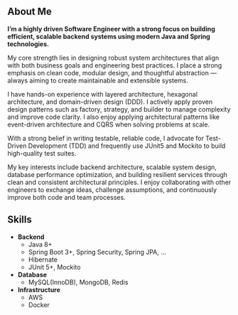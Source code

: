 ## About Me

**I’m a highly driven Software Engineer with a strong focus on building efficient, scalable backend systems using modern Java and Spring technologies.**

My core strength lies in designing robust system architectures that align with both business goals and engineering best practices. I place a strong emphasis on clean code, modular design, and thoughtful abstraction — always aiming to create maintainable and extensible systems.

I have hands-on experience with layered architecture, hexagonal architecture, and domain-driven design (DDD). I actively apply proven design patterns such as factory, strategy, and builder to manage complexity and improve code clarity. I also enjoy applying architectural patterns like event-driven architecture and CQRS when solving problems at scale.

With a strong belief in writing testable, reliable code, I advocate for Test-Driven Development (TDD) and frequently use JUnit5 and Mockito to build high-quality test suites.

My key interests include backend architecture, scalable system design, database performance optimization, and building resilient services through clean and consistent architectural principles. I enjoy collaborating with other engineers to exchange ideas, challenge assumptions, and continuously improve both code and team processes.

## Skills

- **Backend**
  - Java 8+
  - Spring Boot 3+, Spring Security, Spring JPA, ...
  - Hibernate
  - JUnit 5+, Mockito
- **Database**
  - MySQL(InnoDB), MongoDB, Redis
- **Infrastructure**
  - AWS
  - Docker
